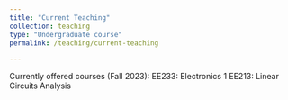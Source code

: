 ```yaml
---
title: "Current Teaching"
collection: teaching
type: "Undergraduate course"
permalink: /teaching/current-teaching

---
```


Currently offered courses (Fall 2023):
EE233: Electronics 1
EE213: Linear Circuits Analysis
